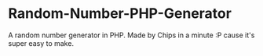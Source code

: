 # Random-Number-PHP-Generator
A random number generator in PHP. Made by Chips in a minute :P cause it's super easy to make.
